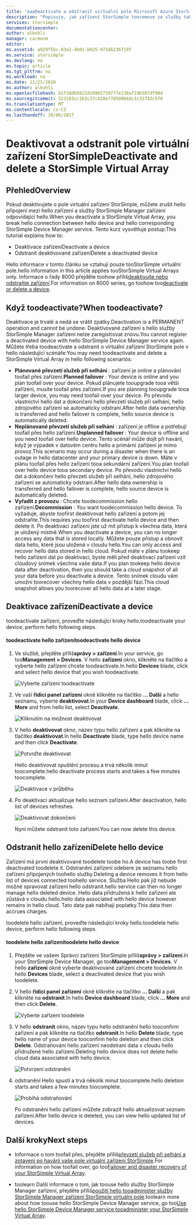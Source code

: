 ```yaml
---
title: "aaaDeactivate a odstranit virtuální pole Microsoft Azure StorSimple | Microsoft Docs"
description: "Popisuje, jak zařízení StorSimple tooremove ze služby tak, že nejprve deaktivace služby a poté ji odstranit."
services: storsimple
documentationcenter: 
author: alkohli
manager: carmonm
editor: 
ms.assetid: a929f5bc-03e2-4b01-b925-973db236f19f
ms.service: storsimple
ms.devlang: na
ms.topic: article
ms.tgt_pltfrm: na
ms.workload: na
ms.date: 11/21/2016
ms.author: alkohli
ms.openlocfilehash: b1f3ddb5822d19965739777e238af19b507df984
ms.sourcegitcommit: 523283cc1b3c37c428e77850964dc1c33742c5f0
ms.translationtype: MT
ms.contentlocale: cs-CZ
ms.lasthandoff: 10/06/2017
---
```

# <a name="deactivate-and-delete-a-storsimple-virtual-array"></a><span data-ttu-id="3a549-103">Deaktivovat a odstranit pole virtuální zařízení StorSimple</span><span class="sxs-lookup"><span data-stu-id="3a549-103">Deactivate and delete a StorSimple Virtual Array</span></span>

## <a name="overview"></a><span data-ttu-id="3a549-104">Přehled</span><span class="sxs-lookup"><span data-stu-id="3a549-104">Overview</span></span>

<span data-ttu-id="3a549-105">Pokud deaktivujete o pole virtuální zařízení StorSimple, můžete zrušit hello připojení mezi hello zařízení a služby StorSimple Manager zařízení odpovídající hello.</span><span class="sxs-lookup"><span data-stu-id="3a549-105">When you deactivate a StorSimple Virtual Array, you break hello connection between hello device and hello corresponding StorSimple Device Manager service.</span></span> <span data-ttu-id="3a549-106">Tento kurz vysvětluje postup:</span><span class="sxs-lookup"><span data-stu-id="3a549-106">This tutorial explains how to:</span></span>

* <span data-ttu-id="3a549-107">Deaktivace zařízení</span><span class="sxs-lookup"><span data-stu-id="3a549-107">Deactivate a device</span></span> 
* <span data-ttu-id="3a549-108">Odstranit deaktivované zařízení</span><span class="sxs-lookup"><span data-stu-id="3a549-108">Delete a deactivated device</span></span>

<span data-ttu-id="3a549-109">Hello informace v tomto článku se vztahují pouze tooStorSimple virtuální pole.</span><span class="sxs-lookup"><span data-stu-id="3a549-109">hello information in this article applies tooStorSimple Virtual Arrays only.</span></span> <span data-ttu-id="3a549-110">Informace o řady 8000 přejděte toohow příliš[deaktivujte nebo odstraňte zařízení](storsimple-deactivate-and-delete-device.md).</span><span class="sxs-lookup"><span data-stu-id="3a549-110">For information on 8000 series, go toohow too[deactivate or delete a device](storsimple-deactivate-and-delete-device.md).</span></span>

## <a name="when-toodeactivate"></a><span data-ttu-id="3a549-111">Když toodeactivate?</span><span class="sxs-lookup"><span data-stu-id="3a549-111">When toodeactivate?</span></span>

<span data-ttu-id="3a549-112">Deaktivace je trvalé a nedá se vrátit zpátky.</span><span class="sxs-lookup"><span data-stu-id="3a549-112">Deactivation is a PERMANENT operation and cannot be undone.</span></span> <span data-ttu-id="3a549-113">Deaktivované zařízení s hello služby StorSimple Manager zařízení nelze zaregistrovat znovu.</span><span class="sxs-lookup"><span data-stu-id="3a549-113">You cannot register a deactivated device with hello StorSimple Device Manager service again.</span></span> <span data-ttu-id="3a549-114">Můžete třeba toodeactivate a odstranit o virtuální zařízení StorSimple pole v hello následující scénáře:</span><span class="sxs-lookup"><span data-stu-id="3a549-114">You may need toodeactivate and delete a StorSimple Virtual Array in hello following scenarios:</span></span>

* <span data-ttu-id="3a549-115">**Plánované převzetí služeb při selhání** : zařízení je online a plánování toofail přes zařízení.</span><span class="sxs-lookup"><span data-stu-id="3a549-115">**Planned failover** : Your device is online and you plan toofail over your device.</span></span> <span data-ttu-id="3a549-116">Pokud plánujete tooupgrade tooa větší zařízení, musíte toofail přes zařízení.</span><span class="sxs-lookup"><span data-stu-id="3a549-116">If you are planning tooupgrade tooa larger device, you may need toofail over your device.</span></span> <span data-ttu-id="3a549-117">Po převodu vlastnictví hello dat a dokončení hello převzetí služeb při selhání, hello zdrojového zařízení se automaticky odstraní.</span><span class="sxs-lookup"><span data-stu-id="3a549-117">After hello data ownership is transferred and hello failover is complete, hello source device is automatically deleted.</span></span>
* <span data-ttu-id="3a549-118">**Neplánované převzetí služeb při selhání** : zařízení je offline a potřebují toofail přes hello zařízení.</span><span class="sxs-lookup"><span data-stu-id="3a549-118">**Unplanned failover** : Your device is offline and you need toofail over hello device.</span></span> <span data-ttu-id="3a549-119">Tento scénář může dojít při havárii, když je výpadek v datovém centru hello a primární zařízení je mimo provoz.</span><span class="sxs-lookup"><span data-stu-id="3a549-119">This scenario may occur during a disaster when there is an outage in hello datacenter and your primary device is down.</span></span> <span data-ttu-id="3a549-120">Máte v plánu toofail přes hello zařízení tooa sekundární zařízení.</span><span class="sxs-lookup"><span data-stu-id="3a549-120">You plan toofail over hello device tooa secondary device.</span></span> <span data-ttu-id="3a549-121">Po převodu vlastnictví hello dat a dokončení hello převzetí služeb při selhání, hello zdrojového zařízení se automaticky odstraní.</span><span class="sxs-lookup"><span data-stu-id="3a549-121">After hello data ownership is transferred and hello failover is complete, hello source device is automatically deleted.</span></span>
* <span data-ttu-id="3a549-122">**Vyřadit z provozu** : Chcete toodecommission hello zařízení.</span><span class="sxs-lookup"><span data-stu-id="3a549-122">**Decommission** : You want toodecommission hello device.</span></span> <span data-ttu-id="3a549-123">To vyžaduje, abyste toofirst deaktivovat hello zařízení a potom jej odstraňte.</span><span class="sxs-lookup"><span data-stu-id="3a549-123">This requires you toofirst deactivate hello device and then delete it.</span></span> <span data-ttu-id="3a549-124">Po deaktivaci zařízení jste už mít přístup k všechna data, která je uložený místně.</span><span class="sxs-lookup"><span data-stu-id="3a549-124">When you deactivate a device, you can no longer access any data that is stored locally.</span></span> <span data-ttu-id="3a549-125">Můžete pouze přístup a obnovit data hello, které jsou uložená v cloudu hello.</span><span class="sxs-lookup"><span data-stu-id="3a549-125">You can only access and recover hello data stored in hello cloud.</span></span> <span data-ttu-id="3a549-126">Pokud máte v plánu tookeep hello zařízení dat po deaktivaci, byste měli před deaktivací zařízení vzít cloudový snímek všechna vaše data.</span><span class="sxs-lookup"><span data-stu-id="3a549-126">If you plan tookeep hello device data after deactivation, then you should take a cloud snapshot of all your data before you deactivate a device.</span></span> <span data-ttu-id="3a549-127">Tento snímek cloudu vám umožní toorecover všechny hello data v pozdější fázi.</span><span class="sxs-lookup"><span data-stu-id="3a549-127">This cloud snapshot allows you toorecover all hello data at a later stage.</span></span>

## <a name="deactivate-a-device"></a><span data-ttu-id="3a549-128">Deaktivace zařízení</span><span class="sxs-lookup"><span data-stu-id="3a549-128">Deactivate a device</span></span>

<span data-ttu-id="3a549-129">toodeactivate zařízení, proveďte následující kroky hello.</span><span class="sxs-lookup"><span data-stu-id="3a549-129">toodeactivate your device, perform hello following steps.</span></span>

#### <a name="toodeactivate-hello-device"></a><span data-ttu-id="3a549-130">toodeactivate hello zařízení</span><span class="sxs-lookup"><span data-stu-id="3a549-130">toodeactivate hello device</span></span>

1. <span data-ttu-id="3a549-131">Ve službě, přejděte příliš**správy > zařízení**.</span><span class="sxs-lookup"><span data-stu-id="3a549-131">In your service, go too**Management > Devices**.</span></span> <span data-ttu-id="3a549-132">V hello **zařízení** okno, klikněte na tlačítko a vyberte hello zařízení chcete toodeactivate.</span><span class="sxs-lookup"><span data-stu-id="3a549-132">In hello **Devices** blade, click and select hello device that you wish toodeactivate.</span></span>
   
    ![Vyberte zařízení toodeactivate](./media/storsimple-virtual-array-deactivate-and-delete-device/deactivate-delete7.png)
2. <span data-ttu-id="3a549-134">Ve vaší **řídicí panel zařízení** okně klikněte na tlačítko **... Další** a hello seznamu, vyberte **deaktivovat**.</span><span class="sxs-lookup"><span data-stu-id="3a549-134">In your **Device dashboard** blade, click **… More** and from hello list, select **Deactivate**.</span></span>
   
    ![Kliknutím na možnost deaktivovat](./media/storsimple-virtual-array-deactivate-and-delete-device/deactivate-delete8.png)
3. <span data-ttu-id="3a549-136">V hello **deaktivovat** okno, název typu hello zařízení a pak klikněte na tlačítko **deaktivovat**.</span><span class="sxs-lookup"><span data-stu-id="3a549-136">In hello **Deactivate** blade, type hello device name and then click **Deactivate**.</span></span> 
   
    ![Potvrďte deaktivovat](./media/storsimple-virtual-array-deactivate-and-delete-device/deactivate-delete1.png)
   
    <span data-ttu-id="3a549-138">Hello deaktivovat spuštění procesu a trvá několik minut toocomplete.</span><span class="sxs-lookup"><span data-stu-id="3a549-138">hello deactivate process starts and takes a few minutes toocomplete.</span></span>
   
    ![Deaktivace v průběhu](./media/storsimple-virtual-array-deactivate-and-delete-device/deactivate-delete2.png)
4. <span data-ttu-id="3a549-140">Po deaktivaci aktualizuje hello seznam zařízení.</span><span class="sxs-lookup"><span data-stu-id="3a549-140">After deactivation, hello list of devices refreshes.</span></span>
   
    ![Deaktivovat dokončení](./media/storsimple-virtual-array-deactivate-and-delete-device/deactivate-delete3.png)
   
    <span data-ttu-id="3a549-142">Nyní můžete odstranit toto zařízení.</span><span class="sxs-lookup"><span data-stu-id="3a549-142">You can now delete this device.</span></span>

## <a name="delete-hello-device"></a><span data-ttu-id="3a549-143">Odstranit hello zařízení</span><span class="sxs-lookup"><span data-stu-id="3a549-143">Delete hello device</span></span>

<span data-ttu-id="3a549-144">Zařízení má první deaktivované toodelete toobe ho.</span><span class="sxs-lookup"><span data-stu-id="3a549-144">A device has toobe first deactivated toodelete it.</span></span> <span data-ttu-id="3a549-145">Odstranění zařízení odebere ze seznamu hello zařízení připojených toohello služby.</span><span class="sxs-lookup"><span data-stu-id="3a549-145">Deleting a device removes it from hello list of devices connected toohello service.</span></span> <span data-ttu-id="3a549-146">Služba Hello pak již nebude možné spravovat zařízení hello odstranit.</span><span class="sxs-lookup"><span data-stu-id="3a549-146">hello service can then no longer manage hello deleted device.</span></span> <span data-ttu-id="3a549-147">Hello data přidružená k hello zařízení ale zůstává v cloudu hello.</span><span class="sxs-lookup"><span data-stu-id="3a549-147">hello data associated with hello device however remains in hello cloud.</span></span> <span data-ttu-id="3a549-148">Tato data pak nabíhají poplatky.</span><span class="sxs-lookup"><span data-stu-id="3a549-148">This data then accrues charges.</span></span>

<span data-ttu-id="3a549-149">toodelete hello zařízení, proveďte následující kroky hello.</span><span class="sxs-lookup"><span data-stu-id="3a549-149">toodelete hello device, perform hello following steps.</span></span>

#### <a name="toodelete-hello-device"></a><span data-ttu-id="3a549-150">toodelete hello zařízení</span><span class="sxs-lookup"><span data-stu-id="3a549-150">toodelete hello device</span></span>

1. <span data-ttu-id="3a549-151">Přejděte ve vašem Správci zařízení StorSimple příliš**správy > zařízení**.</span><span class="sxs-lookup"><span data-stu-id="3a549-151">In your StorSimple Device Manager, go too**Management > Devices**.</span></span> <span data-ttu-id="3a549-152">V hello **zařízení** okně vyberte deaktivované zařízení chcete toodelete.</span><span class="sxs-lookup"><span data-stu-id="3a549-152">In hello **Devices** blade, select a deactivated device that you wish toodelete.</span></span>
2. <span data-ttu-id="3a549-153">V hello **řídicí panel zařízení** okně klikněte na tlačítko **... Další** a pak klikněte na **odstranit**.</span><span class="sxs-lookup"><span data-stu-id="3a549-153">In hello **Device dashboard** blade, click **… More** and then click **Delete**.</span></span>
   
   ![Vyberte zařízení toodelete](./media/storsimple-virtual-array-deactivate-and-delete-device/deactivate-delete4.png)
3. <span data-ttu-id="3a549-155">V hello **odstranit** okno, název typu hello odstranění hello tooconfirm zařízení a pak klikněte na tlačítko **odstranit**.</span><span class="sxs-lookup"><span data-stu-id="3a549-155">In hello **Delete** blade, type hello name of your device tooconfirm hello deletion and then click **Delete**.</span></span> <span data-ttu-id="3a549-156">Odstraňování hello zařízení neodstraní data v cloudu hello přidružené hello zařízení.</span><span class="sxs-lookup"><span data-stu-id="3a549-156">Deleting hello device does not delete hello cloud data associated with hello device.</span></span> 
   
   ![Potvrzení odstranění](./media/storsimple-virtual-array-deactivate-and-delete-device/deactivate-delete5.png) 
4. <span data-ttu-id="3a549-158">odstranění Hello spustí a trvá několik minut toocomplete.</span><span class="sxs-lookup"><span data-stu-id="3a549-158">hello deletion starts and takes a few minutes toocomplete.</span></span>
   
   ![Probíhá odstraňování](./media/storsimple-virtual-array-deactivate-and-delete-device/deactivate-delete6.png)
   
    <span data-ttu-id="3a549-160">Po odstranění hello zařízení můžete zobrazit hello aktualizovat seznam zařízení.</span><span class="sxs-lookup"><span data-stu-id="3a549-160">After hello device is deleted, you can view hello updated list of devices.</span></span>

## <a name="next-steps"></a><span data-ttu-id="3a549-161">Další kroky</span><span class="sxs-lookup"><span data-stu-id="3a549-161">Next steps</span></span>

* <span data-ttu-id="3a549-162">Informace o tom toofail přes, přejděte příliš[převzetí služeb při selhání a zotavení po havárii vaše pole virtuální zařízení StorSimple](storsimple-virtual-array-failover-dr.md).</span><span class="sxs-lookup"><span data-stu-id="3a549-162">For information on how toofail over, go too[Failover and disaster recovery of your StorSimple Virtual Array](storsimple-virtual-array-failover-dr.md).</span></span>

* <span data-ttu-id="3a549-163">toolearn Další informace o tom, jak toouse hello služby StorSimple Manager zařízení, přejděte příliš[použití hello tooadminister služby StorSimple Manager zařízení StorSimple virtuální pole](storsimple-virtual-array-manager-service-administration.md).</span><span class="sxs-lookup"><span data-stu-id="3a549-163">toolearn more about how toouse hello StorSimple Device Manager service, go too[Use hello StorSimple Device Manager service tooadminister your StorSimple Virtual Array](storsimple-virtual-array-manager-service-administration.md).</span></span> 


